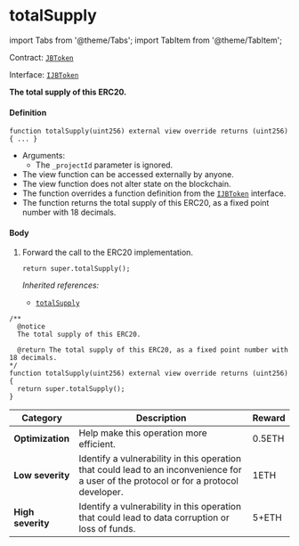 # totalSupply

import Tabs from '@theme/Tabs';
import TabItem from '@theme/TabItem';

Contract: [`JBToken`](/api/contracts/jbtoken/README.md)​‌

Interface: [`IJBToken`](/api/interfaces/ijbtoken.md)

<Tabs>
<TabItem value="Step by step" label="Step by step">

**The total supply of this ERC20.**

#### Definition

```
function totalSupply(uint256) external view override returns (uint256) { ... }
```

* Arguments:
  * The `_projectId` parameter is ignored.
* The view function can be accessed externally by anyone.
* The view function does not alter state on the blockchain.
* The function overrides a function definition from the [`IJBToken`](/api/interfaces/ijbtoken.md) interface.
* The function returns the total supply of this ERC20, as a fixed point number with 18 decimals.

#### Body

1.  Forward the call to the ERC20 implementation.

    ```
    return super.totalSupply();
    ```

    _Inherited references:_

    * [`totalSupply`](https://docs.openzeppelin.com/contracts/4.x/api/token/erc20#IERC20-totalSupply--)

</TabItem>

<TabItem value="Code" label="Code">

```
/** 
  @notice
  The total supply of this ERC20.

  @return The total supply of this ERC20, as a fixed point number with 18 decimals.
*/
function totalSupply(uint256) external view override returns (uint256) {
  return super.totalSupply();
}
```

</TabItem>

<TabItem value="Bug bounty" label="Bug bounty">

| Category          | Description                                                                                                                            | Reward |
| ----------------- | -------------------------------------------------------------------------------------------------------------------------------------- | ------ |
| **Optimization**  | Help make this operation more efficient.                                                                                               | 0.5ETH |
| **Low severity**  | Identify a vulnerability in this operation that could lead to an inconvenience for a user of the protocol or for a protocol developer. | 1ETH   |
| **High severity** | Identify a vulnerability in this operation that could lead to data corruption or loss of funds.                                        | 5+ETH  |

</TabItem>
</Tabs>
